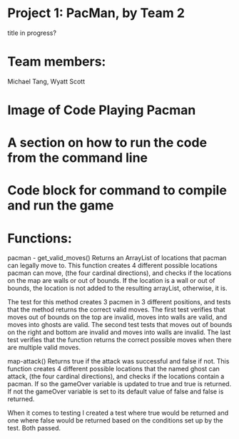 # Project 1: PacMan, by Team 2
title in progress?

# Team members:
Michael Tang, Wyatt Scott

# Image of Code Playing Pacman

# A section on how to run the code from the command line
# Code block for command to compile and run the game

# Functions:

pacman - get_valid_moves()
Returns an ArrayList of locations that pacman can legally move to.
This function creates 4 different possible locations pacman can move, (the four cardinal directions), and checks if the locations on the map are walls or out of bounds. If the location is a wall or out of bounds, the location is not added to the resulting arrayList, otherwise, it is.

The test for this method creates 3 pacmen in 3 different positions, and tests that the method returns the correct valid moves. 
The first test verifies that moves out of bounds on the top are invalid, moves into walls are valid, and moves into ghosts are valid. 
The second test tests that moves out of bounds on the right and bottom are invalid and moves into walls are invalid.
The last test verifies that the function returns the correct possible moves when there are multiple valid moves.

map-attack()
Returns true if the attack was successful and false if not.
This function creates 4 different possible locations that the named ghost can attack, (the four cardinal directions), and checks if the locations contain a pacman. If so the gameOver variable is updated to true and true is returned. If not the gameOver variable is set to its default value of false and false is returned.

When it comes to testing I created a test where true would be returned and one where false would be returned based on the conditions set up by the test. Both passed.